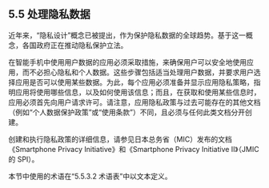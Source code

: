 ## 5.5 处理隐私数据

近年来，“隐私设计”概念已被提出，作为保护隐私数据的全球趋势。基于这一概念，各国政府正在推动隐私保护立法。

在智能手机中使用用户数据的应用必须采取措施，来确保用户可以安全地使用应用，而不必担心隐私和个人数据。这些步骤包括适当处理用户数据，并要求用户选择应用是否可以使用某些数据。为此，每个应用必须准备并显示应用隐私策略，指明应用将使用哪些信息，以及如何使用该信息；而且，在获取和使用某些信息时，应用必须首先向用户请求许可。请注意，应用隐私政策与过去可能存在的其他文档（例如“个人数据保护政策”或“使用条款”）不同，且必须与任何此类文档分开创建。

创建和执行隐私政策的详细信息，请参见日本总务省（MIC）发布的文档《Smartphone Privacy Initiative》和《Smartphone Privacy Initiative II》（JMIC 的 SPI）。 

本节中使用的术语在“5.5.3.2 术语表”中以文本定义。

